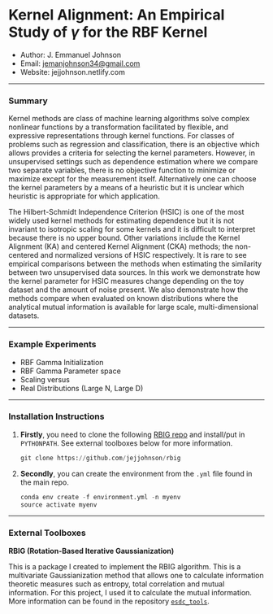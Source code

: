 # Kernel Alignment: An Empirical Study of $\gamma$ for the RBF Kernel

* Author: J. Emmanuel Johnson
* Email: jemanjohnson34@gmail.com
* Website: jejjohnson.netlify.com

---

### Summary

Kernel methods are class of machine learning algorithms solve complex nonlinear functions by a transformation facilitated by flexible, and expressive representations through kernel functions. For classes of problems such as regression and classification, there is an objective which allows provides a criteria for selecting the kernel parameters. However, in unsupervised settings such as dependence estimation where we compare two separate variables, there is no objective function to minimize or maximize except for the measurement itself. Alternatively one can choose the kernel parameters by a means of a heuristic but it is unclear which heuristic is appropriate for which application. 

The Hilbert-Schmidt Independence Criterion (HSIC) is one of the most widely used kernel methods for estimating dependence but it is not invariant to isotropic scaling for some kernels and it is difficult to interpret because there is no upper bound. Other variations include the Kernel Alignment (KA) and centered Kernel Alignment (CKA) methods; the non-centered and normalized versions of HSIC respectively. It is rare to see empirical comparisons between the methods when estimating the similarity between two unsupervised data sources.  In this work we demonstrate how the kernel parameter for HSIC measures change depending on the toy dataset and the amount of noise present. We also demonstrate how the methods compare when evaluated on known distributions where the analytical mutual information is available for large scale, multi-dimensional datasets.

---

### Example Experiments

* RBF Gamma Initialization
* RBF Gamma Parameter space
* Scaling versus 
* Real Distributions (Large N, Large D)


<!-- <div id="fig:subfigures" class="subfigures" data-caption="Caption for figure">
![Caption for subfigure (a).](results/figures/readme/mi_hsic.png.png)

![Caption for subfigure (a).](results/figures/readme/mi_hsic.png.png)
</div> -->

---

### Installation Instructions

1. **Firstly**, you need to clone the following [RBIG repo](https://github.com/jejjohnson/rbig) and install/put in `PYTHONPATH`. See external toolboxes below for more information.

    ```python
    git clone https://github.com/jejjohnson/rbig
    ```

2. **Secondly**, you can create the environment from the `.yml` file found in the main repo.

    ```python
    conda env create -f environment.yml -n myenv
    source activate myenv
    ```

---

### External Toolboxes

**RBIG (Rotation-Based Iterative Gaussianization)**

This is a package I created to implement the RBIG algorithm. This is a multivariate Gaussianization method that allows one to calculate information theoretic measures such as entropy, total correlation and mutual information. For this project, I used it to calculate the mutual information. More information can be found in the repository [`esdc_tools`](https://github.com/IPL-UV/py_rbig).
